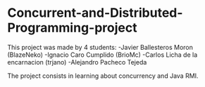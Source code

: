 # Concurrent-and-Distributed-Programming-project

This project was made by 4 students:
  -Javier Ballesteros Moron (BlazeNeko)
  -Ignacio Caro Cumplido (BrioMc)
  -Carlos Licha de la encarnacion (trjano)
  -Alejandro Pacheco Tejeda
  
  The project consists in learning about concurrency and Java RMI. 

